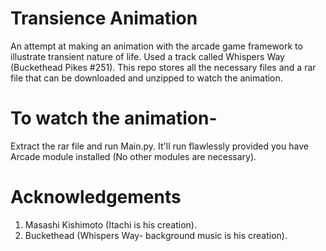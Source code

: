 # Transience Animation
An attempt at making an animation with the arcade game framework to illustrate transient nature of life. Used a track called Whispers Way (Buckethead Pikes #251). 
This repo stores all the necessary files and a rar file that can be downloaded and unzipped to watch the animation.
# To watch the animation-
Extract the rar file and run Main.py. It'll run flawlessly provided you have Arcade module installed (No other modules are necessary).
# Acknowledgements
  1. Masashi Kishimoto (Itachi is his creation).
  2. Buckethead (Whispers Way- background music is his creation). 
